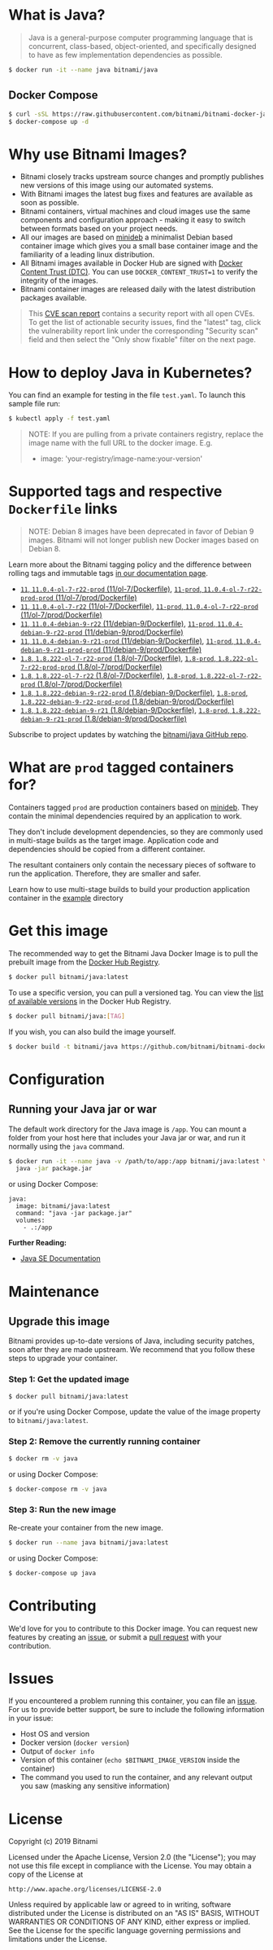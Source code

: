 # What is Java?

> Java is a general-purpose computer programming language that is concurrent, class-based, object-oriented, and specifically designed to have as few implementation dependencies as possible.

```bash
$ docker run -it --name java bitnami/java
```

## Docker Compose

```bash
$ curl -sSL https://raw.githubusercontent.com/bitnami/bitnami-docker-java/master/docker-compose.yml > docker-compose.yml
$ docker-compose up -d
```

# Why use Bitnami Images?

* Bitnami closely tracks upstream source changes and promptly publishes new versions of this image using our automated systems.
* With Bitnami images the latest bug fixes and features are available as soon as possible.
* Bitnami containers, virtual machines and cloud images use the same components and configuration approach - making it easy to switch between formats based on your project needs.
* All our images are based on [minideb](https://github.com/bitnami/minideb) a minimalist Debian based container image which gives you a small base container image and the familiarity of a leading linux distribution.
* All Bitnami images available in Docker Hub are signed with [Docker Content Trust (DTC)](https://docs.docker.com/engine/security/trust/content_trust/). You can use `DOCKER_CONTENT_TRUST=1` to verify the integrity of the images.
* Bitnami container images are released daily with the latest distribution packages available.


> This [CVE scan report](https://quay.io/repository/bitnami/java?tab=tags) contains a security report with all open CVEs. To get the list of actionable security issues, find the "latest" tag, click the vulnerability report link under the corresponding "Security scan" field and then select the "Only show fixable" filter on the next page.

# How to deploy Java in Kubernetes?

You can find an example for testing in the file `test.yaml`. To launch this sample file run:

```bash
$ kubectl apply -f test.yaml
```

> NOTE: If you are pulling from a private containers registry, replace the image name with the full URL to the docker image. E.g.
>
> - image: 'your-registry/image-name:your-version'

# Supported tags and respective `Dockerfile` links

> NOTE: Debian 8 images have been deprecated in favor of Debian 9 images. Bitnami will not longer publish new Docker images based on Debian 8.

Learn more about the Bitnami tagging policy and the difference between rolling tags and immutable tags [in our documentation page](https://docs.bitnami.com/containers/how-to/understand-rolling-tags-containers/).


- [`11`, `11.0.4-ol-7-r22-prod` (11/ol-7/Dockerfile)](https://github.com/bitnami/bitnami-docker-java/blob/11.0.4-ol-7-r22-prod/11/ol-7/Dockerfile), [`11-prod`, `11.0.4-ol-7-r22-prod-prod` (11/ol-7/prod/Dockerfile)](https://github.com/bitnami/bitnami-docker-java/blob/11.0.4-ol-7-r22-prod/11/ol-7/prod/Dockerfile)
- [`11`, `11.0.4-ol-7-r22` (11/ol-7/Dockerfile)](https://github.com/bitnami/bitnami-docker-java/blob/11.0.4-ol-7-r22/11/ol-7/Dockerfile), [`11-prod`, `11.0.4-ol-7-r22-prod` (11/ol-7/prod/Dockerfile)](https://github.com/bitnami/bitnami-docker-java/blob/11.0.4-ol-7-r22/11/ol-7/prod/Dockerfile)
- [`11`, `11.0.4-debian-9-r22` (11/debian-9/Dockerfile)](https://github.com/bitnami/bitnami-docker-java/blob/11.0.4-debian-9-r22/11/debian-9/Dockerfile), [`11-prod`, `11.0.4-debian-9-r22-prod` (11/debian-9/prod/Dockerfile)](https://github.com/bitnami/bitnami-docker-java/blob/11.0.4-debian-9-r22/11/debian-9/prod/Dockerfile)
- [`11`, `11.0.4-debian-9-r21-prod` (11/debian-9/Dockerfile)](https://github.com/bitnami/bitnami-docker-java/blob/11.0.4-debian-9-r21-prod/11/debian-9/Dockerfile), [`11-prod`, `11.0.4-debian-9-r21-prod-prod` (11/debian-9/prod/Dockerfile)](https://github.com/bitnami/bitnami-docker-java/blob/11.0.4-debian-9-r21-prod/11/debian-9/prod/Dockerfile)
- [`1.8`, `1.8.222-ol-7-r22-prod` (1.8/ol-7/Dockerfile)](https://github.com/bitnami/bitnami-docker-java/blob/1.8.222-ol-7-r22-prod/1.8/ol-7/Dockerfile), [`1.8-prod`, `1.8.222-ol-7-r22-prod-prod` (1.8/ol-7/prod/Dockerfile)](https://github.com/bitnami/bitnami-docker-java/blob/1.8.222-ol-7-r22-prod/1.8/ol-7/prod/Dockerfile)
- [`1.8`, `1.8.222-ol-7-r22` (1.8/ol-7/Dockerfile)](https://github.com/bitnami/bitnami-docker-java/blob/1.8.222-ol-7-r22/1.8/ol-7/Dockerfile), [`1.8-prod`, `1.8.222-ol-7-r22-prod` (1.8/ol-7/prod/Dockerfile)](https://github.com/bitnami/bitnami-docker-java/blob/1.8.222-ol-7-r22/1.8/ol-7/prod/Dockerfile)
- [`1.8`, `1.8.222-debian-9-r22-prod` (1.8/debian-9/Dockerfile)](https://github.com/bitnami/bitnami-docker-java/blob/1.8.222-debian-9-r22-prod/1.8/debian-9/Dockerfile), [`1.8-prod`, `1.8.222-debian-9-r22-prod-prod` (1.8/debian-9/prod/Dockerfile)](https://github.com/bitnami/bitnami-docker-java/blob/1.8.222-debian-9-r22-prod/1.8/debian-9/prod/Dockerfile)
- [`1.8`, `1.8.222-debian-9-r21` (1.8/debian-9/Dockerfile)](https://github.com/bitnami/bitnami-docker-java/blob/1.8.222-debian-9-r21/1.8/debian-9/Dockerfile), [`1.8-prod`, `1.8.222-debian-9-r21-prod` (1.8/debian-9/prod/Dockerfile)](https://github.com/bitnami/bitnami-docker-java/blob/1.8.222-debian-9-r21/1.8/debian-9/prod/Dockerfile)

Subscribe to project updates by watching the [bitnami/java GitHub repo](https://github.com/bitnami/bitnami-docker-java).

# What are `prod` tagged containers for?

Containers tagged `prod` are production containers based on [minideb](https://github.com/bitnami/minideb). They contain the minimal dependencies required by an application to work.

They don't include development dependencies, so they are commonly used in multi-stage builds as the target image. Application code and dependencies should be copied from a different container.

The resultant containers only contain the necessary pieces of software to run the application. Therefore, they are smaller and safer.

Learn how to use multi-stage builds to build your production application container in the [example](/example) directory

# Get this image

The recommended way to get the Bitnami Java Docker Image is to pull the prebuilt image from the [Docker Hub Registry](https://hub.docker.com/r/bitnami/java).

```bash
$ docker pull bitnami/java:latest
```

To use a specific version, you can pull a versioned tag. You can view the [list of available versions](https://hub.docker.com/r/bitnami/java/tags/) in the Docker Hub Registry.

```bash
$ docker pull bitnami/java:[TAG]
```

If you wish, you can also build the image yourself.

```bash
$ docker build -t bitnami/java https://github.com/bitnami/bitnami-docker-java.git
```

# Configuration

## Running your Java jar or war

The default work directory for the Java image is `/app`. You can mount a folder from your host here that includes your Java jar or war, and run it normally using the `java` command.

```bash
$ docker run -it --name java -v /path/to/app:/app bitnami/java:latest \
  java -jar package.jar
```

or using Docker Compose:

```
java:
  image: bitnami/java:latest
  command: "java -jar package.jar"
  volumes:
    - .:/app
```

**Further Reading:**

  - [Java SE Documentation](https://docs.oracle.com/javase/8/docs/api/)

# Maintenance

## Upgrade this image

Bitnami provides up-to-date versions of Java, including security patches, soon after they are made upstream. We recommend that you follow these steps to upgrade your container.

### Step 1: Get the updated image

```bash
$ docker pull bitnami/java:latest
```

or if you're using Docker Compose, update the value of the image property to `bitnami/java:latest`.

### Step 2: Remove the currently running container

```bash
$ docker rm -v java
```

or using Docker Compose:

```bash
$ docker-compose rm -v java
```

### Step 3: Run the new image

Re-create your container from the new image.

```bash
$ docker run --name java bitnami/java:latest
```

or using Docker Compose:

```bash
$ docker-compose up java
```

# Contributing

We'd love for you to contribute to this Docker image. You can request new features by creating an [issue](https://github.com/bitnami/bitnami-docker-java/issues), or submit a [pull request](https://github.com/bitnami/bitnami-docker-java/pulls) with your contribution.

# Issues

If you encountered a problem running this container, you can file an [issue](https://github.com/bitnami/bitnami-docker-java/issues). For us to provide better support, be sure to include the following information in your issue:

- Host OS and version
- Docker version (`docker version`)
- Output of `docker info`
- Version of this container (`echo $BITNAMI_IMAGE_VERSION` inside the container)
- The command you used to run the container, and any relevant output you saw (masking any sensitive
information)

# License

Copyright (c) 2019 Bitnami

Licensed under the Apache License, Version 2.0 (the "License");
you may not use this file except in compliance with the License.
You may obtain a copy of the License at

    http://www.apache.org/licenses/LICENSE-2.0

Unless required by applicable law or agreed to in writing, software
distributed under the License is distributed on an "AS IS" BASIS,
WITHOUT WARRANTIES OR CONDITIONS OF ANY KIND, either express or implied.
See the License for the specific language governing permissions and
limitations under the License.
